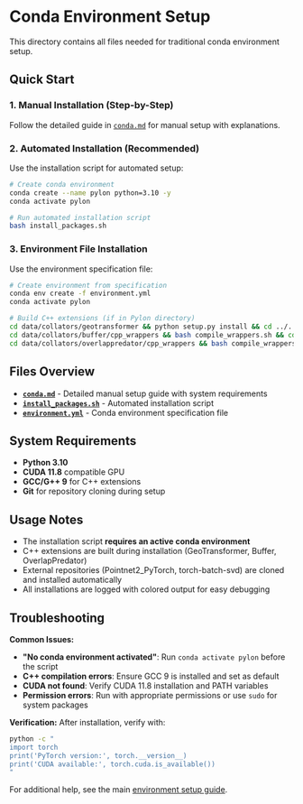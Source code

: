 # Conda Environment Setup

This directory contains all files needed for traditional conda environment setup.

## Quick Start

### 1. Manual Installation (Step-by-Step)
Follow the detailed guide in [`conda.md`](conda.md) for manual setup with explanations.

### 2. Automated Installation (Recommended)
Use the installation script for automated setup:

```bash
# Create conda environment
conda create --name pylon python=3.10 -y
conda activate pylon

# Run automated installation script
bash install_packages.sh
```

### 3. Environment File Installation
Use the environment specification file:

```bash
# Create environment from specification
conda env create -f environment.yml
conda activate pylon

# Build C++ extensions (if in Pylon directory)
cd data/collators/geotransformer && python setup.py install && cd ../../..
cd data/collators/buffer/cpp_wrappers && bash compile_wrappers.sh && cd ../../../..
cd data/collators/overlappredator/cpp_wrappers && bash compile_wrappers.sh && cd ../../../..
```

## Files Overview

- **[`conda.md`](conda.md)** - Detailed manual setup guide with system requirements
- **[`install_packages.sh`](install_packages.sh)** - Automated installation script
- **[`environment.yml`](environment.yml)** - Conda environment specification file

## System Requirements

- **Python 3.10**
- **CUDA 11.8** compatible GPU
- **GCC/G++ 9** for C++ extensions
- **Git** for repository cloning during setup

## Usage Notes

- The installation script **requires an active conda environment**
- C++ extensions are built during installation (GeoTransformer, Buffer, OverlapPredator)
- External repositories (Pointnet2_PyTorch, torch-batch-svd) are cloned and installed automatically
- All installations are logged with colored output for easy debugging

## Troubleshooting

**Common Issues:**
- **"No conda environment activated"**: Run `conda activate pylon` before the script
- **C++ compilation errors**: Ensure GCC 9 is installed and set as default
- **CUDA not found**: Verify CUDA 11.8 installation and PATH variables
- **Permission errors**: Run with appropriate permissions or use `sudo` for system packages

**Verification:**
After installation, verify with:
```bash
python -c "
import torch
print('PyTorch version:', torch.__version__)
print('CUDA available:', torch.cuda.is_available())
"
```

For additional help, see the main [environment setup guide](../README.md).